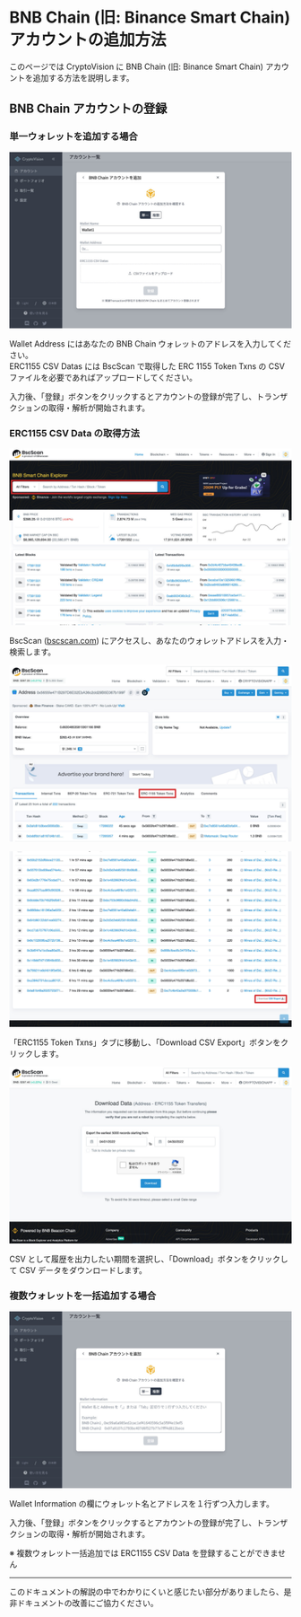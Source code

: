 # BNB Chain (旧: Binance Smart Chain) アカウントの追加方法

このページでは CryptoVision に BNB Chain (旧: Binance Smart Chain) アカウントを追加する方法を説明します。

## BNB Chain アカウントの登録

### 単一ウォレットを追加する場合

![](../../assets/img/account-chain-bnb-ja-1.jpg)

Wallet Address にはあなたの BNB Chain ウォレットのアドレスを入力してください。  
ERC1155 CSV Datas には BscScan で取得した ERC 1155 Token Txns の CSV ファイルを必要であればアップロードしてください。

入力後、「登録」ボタンをクリックするとアカウントの登録が完了し、トランザクションの取得・解析が開始されます。

### ERC1155 CSV Data の取得方法

![](../../assets/img/account-chain-bnb-3.jpg)

BscScan ([bscscan.com](https://bscscan.com)) にアクセスし、あなたのウォレットアドレスを入力・検索します。

![](../../assets/img/account-chain-bnb-4.jpg)

![](../../assets/img/account-chain-bnb-5.jpg)

「ERC1155 Token Txns」タブに移動し、「Download CSV Export」ボタンをクリックします。

![](../../assets/img/account-chain-bnb-6.jpg)

CSV として履歴を出力したい期間を選択し、「Download」ボタンをクリックして CSV データをダウンロードします。

### 複数ウォレットを一括追加する場合

![](../../assets/img/account-chain-bnb-ja-2.jpg)

Wallet Information の欄にウォレット名とアドレスを１行ずつ入力します。

入力後、「登録」ボタンをクリックするとアカウントの登録が完了し、トランザクションの取得・解析が開始されます。

※ 複数ウォレット一括追加では ERC1155 CSV Data を登録することができません

---

このドキュメントの解説の中でわかりにくいと感じたい部分がありましたら、是非ドキュメントの改善にご協力ください。
